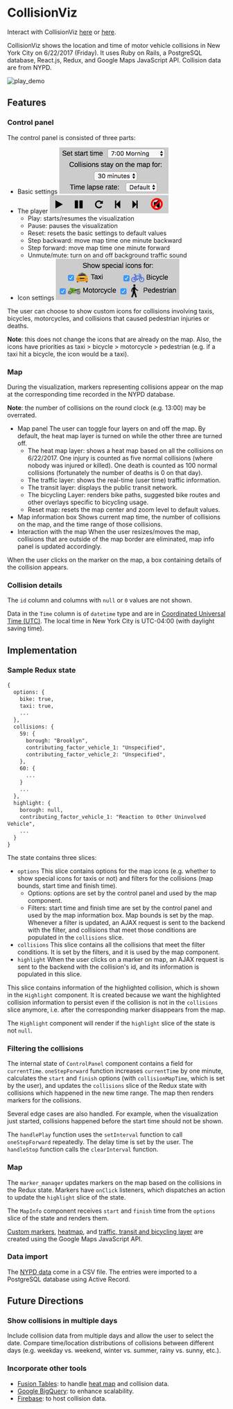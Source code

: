 # CollisionViz
Interact with CollisionViz [here](https://collisionviz.davidfeng.us/) or [here](https://collisionviz.herokuapp.com/).

CollisionViz shows the location and time of motor vehicle collisions in New York City on 6/22/2017 (Friday). It uses Ruby on Rails, a PostgreSQL database, React.js, Redux, and Google Maps JavaScript API. Collision data are from NYPD.

![play_demo](docs/play_demo.gif)

## Features
### Control panel
The control panel is consisted of three parts:

- Basic settings
![control_panel_top](docs/control_panel_top.png)
- The player
![control_panel_mid](docs/control_panel_mid.png)
  * Play: starts/resumes the visualization
  * Pause: pauses the visualization
  * Reset: resets the basic settings to default values
  * Step backward: move map time one minute backward
  * Step forward: move map time one minute forward
  * Unmute/mute: turn on and off background traffic sound
- Icon settings
![control_panel_bottom](docs/control_panel_bottom.png)

The user can choose to show custom icons for collisions involving taxis, bicycles, motorcycles, and collisions that caused pedestrian injuries or deaths.

**Note**: this does not change the icons that are already on the map. Also, the icons have priorities as taxi > bicycle > motorcycle > pedestrian (e.g. if a taxi hit a bicycle, the icon would be a taxi).

### Map

During the visualization, markers representing collisions appear on the map at the corresponding time recorded in the NYPD database.

**Note**: the number of collisions on the round clock (e.g. 13:00) may be overrated.

- Map panel
The user can toggle four layers on and off the map. By default, the heat map layer is turned on while the other three are turned off.
  * The heat map layer: shows a heat map based on all the collisions on 6/22/2017. One injury is counted as five normal collisions (where nobody was injured or killed). One death is counted as 100 normal collisions (fortunately the number of deaths is 0 on that day).
  * The traffic layer: shows the real-time (user time) traffic information.
  * The transit layer: displays the public transit network.
  * The bicycling Layer: renders bike paths, suggested bike routes and other overlays specific to bicycling usage.
  * Reset map: resets the map center and zoom level to default values.
- Map information box
Shows current map time, the number of collisions on the map, and the time range of those collisions.
- Interaction with the map
When the user resizes/moves the map, collisions that are outside of the map border are eliminated, map info panel is updated accordingly.

When the user clicks on the marker on the map, a box containing details of the collision appears.

### Collision details

The `id` column and columns with `null` or `0` values are not shown.

Data in the `Time` column is of `datetime` type and are in [Coordinated Universal Time (UTC)](https://www.wikiwand.com/en/Coordinated_Universal_Time). The local time in New York City is UTC-04:00 (with daylight saving time).

## Implementation

### Sample Redux state
```
{
  options: {
    bike: true,
    taxi: true,
    ...
  },
  collisions: {
    59: {
      borough: "Brooklyn",
      contributing_factor_vehicle_1: "Unspecified",
      contributing_factor_vehicle_2: "Unspecified",
    },
    60: {
      ...
    }
    ...
  },
  highlight: {
    borough: null,
    contributing_factor_vehicle_1: "Reaction to Other Uninvolved Vehicle",
    ...
  }
}
```

The state contains three slices:

- `options`
This slice contains options for the map icons (e.g. whether to show special icons for taxis or not) and filters for the collisions (map bounds, start time and finish time).
  * Options: options are set by the control panel and used by the map component.
  * Filters: start time and finish time are set by the control panel and used by the map information box. Map bounds is set by the map. Whenever a filter is updated, an AJAX request is sent to the backend with the filter, and collisions that meet those conditions are populated in the `collisions` slice.
- `collisions`
This slice contains all the collisions that meet the filter conditions. It is set by the filters, and it is used by the map component.
- `highlight`
When the user clicks on a marker on map, an AJAX request is sent to the backend with the collision's id, and its information is populated in this slice.

This slice contains information of the highlighted collision, which is shown in the `Highlight` component. It is created because we want the highlighted collision information to persist even if the collision is not in the `collisions` slice anymore, i.e. after the corresponding marker disappears from the map.

The `Highlight` component will render if the `highlight` slice of the state is not `null`.

### Filtering the collisions
The internal state of `ControlPanel` component contains a field for `currentTime`. `oneStepForward` function increases `currentTime` by one minute, calculates the `start` and `finish` options (with `collisionMapTime`, which is set by the user), and updates the `collisions` slice of the Redux state with collisions which happened in the new time range. The map then renders markers for the collisions.

Several edge cases are also handled. For example, when the visualization just started, collisions happened before the start time should not be shown.

The `handlePlay` function uses the `setInterval` function to call `oneStepForward` repeatedly. The delay time is set by the user. The `handleStop` function calls the `clearInterval` function.

### Map
The `marker_manager` updates markers on the map based on the collisions in the Redux state. Markers have `onClick` listeners, which dispatches an action to update the `highlight` slice of the state.

The `MapInfo` component receives `start` and `finish` time from the `options` slice of the state and renders them.

[Custom markers](https://developers.google.com/maps/documentation/javascript/custom-markers), [heatmap](https://developers.google.com/maps/documentation/javascript/heatmaplayer), and [traffic, transit and bicycling layer](https://developers.google.com/maps/documentation/javascript/trafficlayer) are created using the Google Maps JavaScript API.

### Data import
The [NYPD data][data_link] come in a CSV file. The entries were imported to a PostgreSQL database using Active Record.

[data_link]: https://data.cityofnewyork.us/Public-Safety/NYPD-Motor-Vehicle-Collisions/h9gi-nx95

## Future Directions

### Show collisions in multiple days
Include collision data from multiple days and allow the user to select the date. Compare time/location distributions of collisions between different days (e.g. weekday vs. weekend, winter vs. summer, rainy vs. sunny, etc.).

### Incorporate other tools
* [Fusion Tables](https://developers.google.com/maps/documentation/javascript/fusiontableslayer): to handle [heat map](https://developers.google.com/maps/documentation/javascript/heatmaplayer) and collision data.
* [Google BigQuery](https://cloud.google.com/bigquery/public-data/nypd-mv-collisions): to enhance scalability.
* [Firebase](https://firebase.google.com/): to host collision data.
